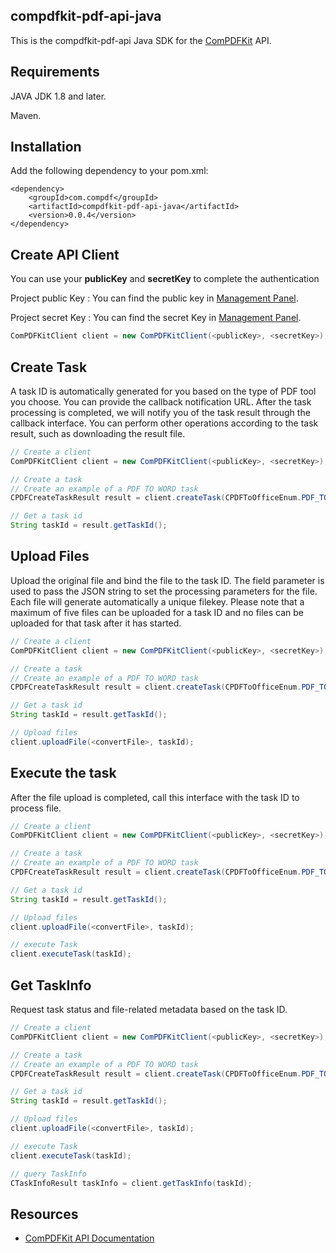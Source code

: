 ## compdfkit-pdf-api-java

This is the compdfkit-pdf-api Java SDK  for the [ComPDFKit](https://api.compdf.com/api/docs/introduction) API.

## Requirements

JAVA JDK 1.8 and later.

Maven.

## Installation

Add the following dependency to your pom.xml:

```
<dependency>
    <groupId>com.compdf</groupId>
    <artifactId>compdfkit-pdf-api-java</artifactId>
    <version>0.0.4</version>
</dependency>
```

## Create API Client

You can use your **publicKey** and **secretKey** to complete the authentication

Project public Key : You can find the public key in [Management Panel](https://api-dashboard.compdf.com/api/keys).

Project secret Key : You can find the secret Key in [Management Panel](https://api-dashboard.compdf.com/api/keys).

```java
ComPDFKitClient client = new ComPDFKitClient(<publicKey>, <secretKey>);
```

## Create Task

A task ID is automatically generated for you based on the type of PDF tool you choose. You can provide the callback notification URL. After the task processing is completed, we will notify you of the task result through the callback interface. You can perform other operations according to the task result, such as downloading the result file.

```java
// Create a client
ComPDFKitClient client = new ComPDFKitClient(<publicKey>, <secretKey>);

// Create a task
// Create an example of a PDF TO WORD task
CPDFCreateTaskResult result = client.createTask(CPDFToOfficeEnum.PDF_TO_WORD.getValue());

// Get a task id
String taskId = result.getTaskId();
```

## Upload Files

Upload the original file and bind the file to the task ID. The field parameter is used to pass the JSON string to set the processing parameters for the file. Each file will generate automatically a unique filekey. Please note that a maximum of five files can be uploaded for a task ID and no files can be uploaded for that task after it has started.



```java
// Create a client
ComPDFKitClient client = new ComPDFKitClient(<publicKey>, <secretKey>);

// Create a task
// Create an example of a PDF TO WORD task
CPDFCreateTaskResult result = client.createTask(CPDFToOfficeEnum.PDF_TO_WORD.getValue());

// Get a task id
String taskId = result.getTaskId();

// Upload files
client.uploadFile(<convertFile>, taskId);
```



## Execute the task

After the file upload is completed, call this interface with the task ID to process file.

```java
// Create a client
ComPDFKitClient client = new ComPDFKitClient(<publicKey>, <secretKey>);

// Create a task
// Create an example of a PDF TO WORD task
CPDFCreateTaskResult result = client.createTask(CPDFToOfficeEnum.PDF_TO_WORD.getValue());

// Get a task id
String taskId = result.getTaskId();

// Upload files
client.uploadFile(<convertFile>, taskId);

// execute Task
client.executeTask(taskId);
```

## Get TaskInfo

Request task status and file-related metadata based on the task ID.

```java
// Create a client
ComPDFKitClient client = new ComPDFKitClient(<publicKey>, <secretKey>);

// Create a task
// Create an example of a PDF TO WORD task
CPDFCreateTaskResult result = client.createTask(CPDFToOfficeEnum.PDF_TO_WORD.getValue());

// Get a task id
String taskId = result.getTaskId();

// Upload files
client.uploadFile(<convertFile>, taskId);

// execute Task
client.executeTask(taskId);

// query TaskInfo
CTaskInfoResult taskInfo = client.getTaskInfo(taskId);
```

## Resources

* [ComPDFKit API Documentation](https://api.compdf.com/api/docs/introduction)
